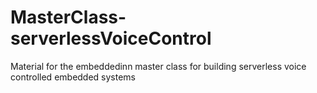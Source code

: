 # MasterClass-serverlessVoiceControl
Material for the embeddedinn master class for building serverless voice controlled embedded systems
